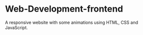 # Web-Development-frontend
A responsive website with some animations using HTML, CSS and JavaScript.
